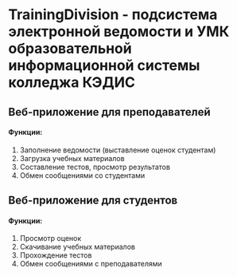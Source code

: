 # TrainingDivision - подсистема электронной ведомости и УМК образовательной информационной системы колледжа КЭДИС
## Веб-приложение для преподавателей
#### Функции:
1. Заполнение ведомости (выставление оценок студентам)
2. Загрузка учебных материалов
3. Составление тестов, просмотр результатов
4. Обмен сообщениями со студентами
## Веб-приложение для студентов
#### Функции:
1. Просмотр оценок
2. Скачивание учебных материалов
3. Прохождение тестов
4. Обмен сообщениями с преподавателями
